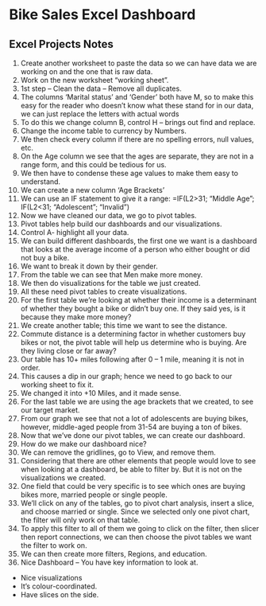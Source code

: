 # Bike Sales Excel Dashboard

## Excel Projects Notes

1.	Create another worksheet to paste the data so we can have data we are working on and the one that is raw data.
2.	Work on the new worksheet “working sheet”.
3.	1st step – Clean the data – Remove all duplicates.
4.	The columns ‘Marital status’ and ‘Gender’ both have M, so to make this easy for the reader who doesn’t know what these stand for in our data, we can just replace the letters with actual words
5.	To do this we change column B, control H – brings out find and replace.
6.	Change the income table to currency by Numbers.
7.	We then check every column if there are no spelling errors, null values, etc.
8.	On the Age column we see that the ages are separate, they are not in a range form, and this could be tedious for us.
9.	We then have to condense these age values to make them easy to understand.
10.	We can create a new column ‘Age Brackets’
11.	We can use an IF statement to give it a range: =IF(L2>31; “Middle Age”; IF(L2<31; “Adolescent”; “Invalid”)
12.	Now we have cleaned our data, we go to pivot tables.
13.	Pivot tables help build our dashboards and our visualizations.
14.	Control A- highlight all your data.
15.	We can build different dashboards, the first one we want is a dashboard that looks at the average income of a person who either bought or did not buy a bike.
16.	We want to break it down by their gender.
17.	From the table we can see that Men make more money.
18.	We then do visualizations for the table we just created.
19.	All these need pivot tables to create visualizations.
20.	For the first table we’re looking at whether their income is a determinant of whether they bought a bike or didn’t buy one.  If they said yes, is it because they make more money?
21.	We create another table; this time we want to see the distance.
22.	Commute distance is a determining factor in whether customers buy bikes or not, the pivot table will help us determine who is buying. Are they living close or far away?
23.	Our table has 10+ miles following after 0 – 1 mile, meaning it is not in order. 
24.	This causes a dip in our graph; hence we need to go back to our working sheet to fix it.
25.	We changed it into +10 Miles, and it made sense.
26.	For the last table we are using the age brackets that we created, to see our target market.
27.	From our graph we see that not a lot of adolescents are buying bikes, however, middle-aged people from 31-54 are buying a ton of bikes.
28.	Now that we’ve done our pivot tables, we can create our dashboard.
29.	How do we make our dashboard nice?
30.	We can remove the gridlines, go to View, and remove them.
31.	Considering that there are other elements that people would love to see when looking at a dashboard, be able to filter by. But it is not on the visualizations we created.
32.	One field that could be very specific is to see which ones are buying bikes more, married people or single people.
33.	We’ll click on any of the tables, go to pivot chart analysis, insert a slice, and choose married or single. Since we selected only one pivot chart, the filter will only work on that table.
34.	To apply this filter to all of them we going to click on the filter, then slicer then report connections, we can then choose the pivot tables we want the filter to work on.
35.	We can then create more filters, Regions, and education.
36.	Nice Dashboard – You have key information to look at.
-	Nice visualizations
-	It’s colour-coordinated. 
-	Have slices on the side.
  
